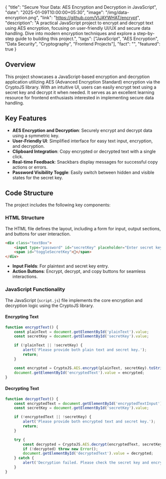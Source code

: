 {
  "title": "Secure Your Data: AES Encryption and Decryption in JavaScript",
  "date": "2025-01-09T10:00:00+05:30",
  "image": "/img/data-encryption.png",
  "link": "https://github.com/VIJAYWHAT/encrypt",
  "description": "A practical JavaScript project to encrypt and decrypt text using AES encryption, focusing on user-friendly UI/UX and secure data handling. Dive into modern encryption techniques and explore a step-by-step guide to building this project.",
  "tags": ["JavaScript", "AES Encryption", "Data Security", "Cryptography", "Frontend Projects"],
  "fact": "",
  "featured": true
}

## Overview

This project showcases a JavaScript-based encryption and decryption application utilizing AES (Advanced Encryption Standard) encryption via the CryptoJS library. With an intuitive UI, users can easily encrypt text using a secret key and decrypt it when needed. It serves as an excellent learning resource for frontend enthusiasts interested in implementing secure data handling.


## Key Features
- **AES Encryption and Decryption**: Securely encrypt and decrypt data using a symmetric key.
- **User-Friendly UI**: Simplified interface for easy text input, encryption, and decryption.
- **Clipboard Integration**: Copy encrypted or decrypted text with a single click.
- **Real-time Feedback**: Snackbars display messages for successful copy actions or errors.
- **Password Visibility Toggle**: Easily switch between hidden and visible states for the secret key.


## Code Structure
The project includes the following key components:

### HTML Structure
The HTML file defines the layout, including a form for input, output sections, and buttons for user interaction.

```html
<div class="textBox">
    <input type="password" id="secretKey" placeholder="Enter secret key" autocomplete="off">
    <span id="toggleSecretKey">🙈</span>
</div>
```

- **Input Fields**: For plaintext and secret key entry.
- **Action Buttons**: Encrypt, decrypt, and copy buttons for seamless interactions.

### JavaScript Functionality
The JavaScript (`script.js`) file implements the core encryption and decryption logic using the CryptoJS library.

#### Encrypting Text
```javascript
function encryptText() {
    const plainText = document.getElementById('plainText').value;
    const secretKey = document.getElementById('secretKey').value;

    if (!plainText || !secretKey) {
        alert('Please provide both plain text and secret key.');
        return;
    }

    const encrypted = CryptoJS.AES.encrypt(plainText, secretKey).toString();
    document.getElementById('encryptedText').value = encrypted;
}
```

#### Decrypting Text
```javascript
function decryptText() {
    const encryptedText = document.getElementById('encryptedTextInput').value;
    const secretKey = document.getElementById('secretKey').value;

    if (!encryptedText || !secretKey) {
        alert('Please provide both encrypted text and secret key.');
        return;
    }

    try {
        const decrypted = CryptoJS.AES.decrypt(encryptedText, secretKey).toString(CryptoJS.enc.Utf8);
        if (!decrypted) throw new Error();
        document.getElementById('decryptedText').value = decrypted;
    } catch {
        alert('Decryption failed. Please check the secret key and encrypted text.');
    }
}
```